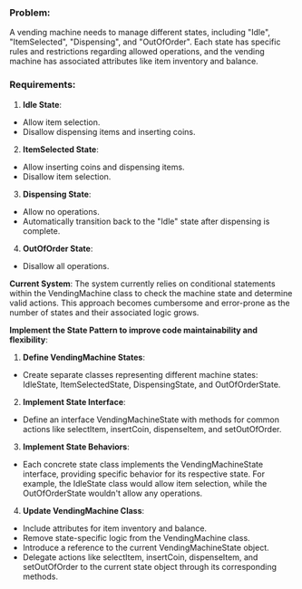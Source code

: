 ### Problem:
A vending machine needs to manage different states, including "Idle", "ItemSelected", "Dispensing", and "OutOfOrder". Each state has specific rules and restrictions regarding allowed operations, and the vending machine has associated attributes like item inventory and balance.
### Requirements:
1.  **Idle State**:
- Allow item selection.
- Disallow dispensing items and inserting coins.
2.  **ItemSelected State**:
- Allow inserting coins and dispensing items.
- Disallow item selection.
3.  **Dispensing State**:
- Allow no operations.
- Automatically transition back to the "Idle" state after dispensing is complete.
4.  **OutOfOrder State**:
- Disallow all operations.

**Current System**: The system currently relies on conditional statements within the VendingMachine class to check the machine state and determine valid actions. This approach becomes cumbersome and error-prone as the number of states and their associated logic grows.

**Implement the State Pattern to improve code maintainability and flexibility**:
1.  **Define VendingMachine States**:
- Create separate classes representing different machine states: IdleState, ItemSelectedState, DispensingState, and OutOfOrderState.
2.  **Implement State Interface**:
- Define an interface VendingMachineState with methods for common actions like selectItem, insertCoin, dispenseItem, and setOutOfOrder.
3.  **Implement State Behaviors**:
- Each concrete state class implements the VendingMachineState interface, providing specific behavior for its respective state. For example, the IdleState class would allow item selection, while the OutOfOrderState wouldn't allow any operations.
4.  **Update VendingMachine Class**:
- Include attributes for item inventory and balance.
- Remove state-specific logic from the VendingMachine class.
- Introduce a reference to the current VendingMachineState object.
- Delegate actions like selectItem, insertCoin, dispenseItem, and setOutOfOrder to the current state object through its corresponding methods.


